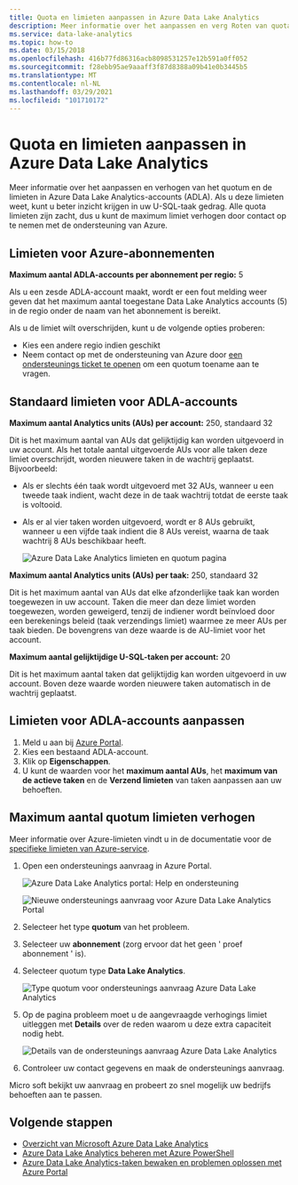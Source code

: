 ```yaml
---
title: Quota en limieten aanpassen in Azure Data Lake Analytics
description: Meer informatie over het aanpassen en verg Roten van quota's en limieten in Azure Data Lake Analytics-accounts (ADLA).
ms.service: data-lake-analytics
ms.topic: how-to
ms.date: 03/15/2018
ms.openlocfilehash: 416b77fd86316acb8098531257e12b591a0ff052
ms.sourcegitcommit: f28ebb95ae9aaaff3f87d8388a09b41e0b3445b5
ms.translationtype: MT
ms.contentlocale: nl-NL
ms.lasthandoff: 03/29/2021
ms.locfileid: "101710172"
---
```

# <a name="adjust-quotas-and-limits-in-azure-data-lake-analytics"></a>Quota en limieten aanpassen in Azure Data Lake Analytics

Meer informatie over het aanpassen en verhogen van het quotum en de limieten in Azure Data Lake Analytics-accounts (ADLA). Als u deze limieten weet, kunt u beter inzicht krijgen in uw U-SQL-taak gedrag. Alle quota limieten zijn zacht, dus u kunt de maximum limiet verhogen door contact op te nemen met de ondersteuning van Azure.

## <a name="azure-subscriptions-limits"></a>Limieten voor Azure-abonnementen

**Maximum aantal ADLA-accounts per abonnement per regio:**  5

Als u een zesde ADLA-account maakt, wordt er een fout melding weer geven dat het maximum aantal toegestane Data Lake Analytics accounts (5) in de regio onder de naam van het abonnement is bereikt.

Als u de limiet wilt overschrijden, kunt u de volgende opties proberen:

- Kies een andere regio indien geschikt
- Neem contact op met de ondersteuning van Azure door [een ondersteunings ticket te openen](#increase-maximum-quota-limits) om een quotum toename aan te vragen.

## <a name="default-adla-account-limits"></a>Standaard limieten voor ADLA-accounts

**Maximum aantal Analytics units (AUs) per account:** 250, standaard 32

Dit is het maximum aantal van AUs dat gelijktijdig kan worden uitgevoerd in uw account. Als het totale aantal uitgevoerde AUs voor alle taken deze limiet overschrijdt, worden nieuwere taken in de wachtrij geplaatst. Bijvoorbeeld:

- Als er slechts één taak wordt uitgevoerd met 32 AUs, wanneer u een tweede taak indient, wacht deze in de taak wachtrij totdat de eerste taak is voltooid.
- Als er al vier taken worden uitgevoerd, wordt er 8 AUs gebruikt, wanneer u een vijfde taak indient die 8 AUs vereist, waarna de taak wachtrij 8 AUs beschikbaar heeft.

    ![Azure Data Lake Analytics limieten en quotum pagina](./media/data-lake-analytics-quota-limits/adjust-quota-limits.png)

**Maximum aantal Analytics units (AUs) per taak:** 250, standaard 32

Dit is het maximum aantal van AUs dat elke afzonderlijke taak kan worden toegewezen in uw account. Taken die meer dan deze limiet worden toegewezen, worden geweigerd, tenzij de indiener wordt beïnvloed door een berekenings beleid (taak verzendings limiet) waarmee ze meer AUs per taak bieden. De bovengrens van deze waarde is de AU-limiet voor het account.

**Maximum aantal gelijktijdige U-SQL-taken per account:** 20

Dit is het maximum aantal taken dat gelijktijdig kan worden uitgevoerd in uw account. Boven deze waarde worden nieuwere taken automatisch in de wachtrij geplaatst.

## <a name="adjust-adla-account-limits"></a>Limieten voor ADLA-accounts aanpassen

1. Meld u aan bij [Azure Portal](https://portal.azure.com).
2. Kies een bestaand ADLA-account.
3. Klik op **Eigenschappen**.
4. U kunt de waarden voor het **maximum aantal AUs**, het **maximum van de actieve taken** en de **Verzend limieten** van taken aanpassen aan uw behoeften.

## <a name="increase-maximum-quota-limits"></a>Maximum aantal quotum limieten verhogen

Meer informatie over Azure-limieten vindt u in de documentatie voor de [specifieke limieten van Azure-service](../azure-resource-manager/management/azure-subscription-service-limits.md#data-lake-analytics-limits).

1. Open een ondersteunings aanvraag in Azure Portal.

   ![Azure Data Lake Analytics portal: Help en ondersteuning](./media/data-lake-analytics-quota-limits/data-lake-analytics-quota-help-support.png)

   ![Nieuwe ondersteunings aanvraag voor Azure Data Lake Analytics Portal](./media/data-lake-analytics-quota-limits/data-lake-analytics-quota-support-request.png)

2. Selecteer het type **quotum** van het probleem.

3. Selecteer uw **abonnement** (zorg ervoor dat het geen ' proef abonnement ' is).

4. Selecteer quotum type **Data Lake Analytics**.

   ![Type quotum voor ondersteunings aanvraag Azure Data Lake Analytics](./media/data-lake-analytics-quota-limits/data-lake-analytics-quota-support-request-basics.png)

5. Op de pagina probleem moet u de aangevraagde verhogings limiet uitleggen met **Details** over de reden waarom u deze extra capaciteit nodig hebt.

   ![Details van de ondersteunings aanvraag Azure Data Lake Analytics](./media/data-lake-analytics-quota-limits/data-lake-analytics-quota-support-request-details.png)

6. Controleer uw contact gegevens en maak de ondersteunings aanvraag.

Micro soft bekijkt uw aanvraag en probeert zo snel mogelijk uw bedrijfs behoeften aan te passen.

## <a name="next-steps"></a>Volgende stappen

- [Overzicht van Microsoft Azure Data Lake Analytics](data-lake-analytics-overview.md)
- [Azure Data Lake Analytics beheren met Azure PowerShell](data-lake-analytics-manage-use-powershell.md)
- [Azure Data Lake Analytics-taken bewaken en problemen oplossen met Azure Portal](data-lake-analytics-monitor-and-troubleshoot-jobs-tutorial.md)
